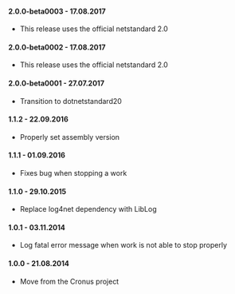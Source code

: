 #### 2.0.0-beta0003 - 17.08.2017
* This release uses the official netstandard 2.0

#### 2.0.0-beta0002 - 17.08.2017
* This release uses the official netstandard 2.0

#### 2.0.0-beta0001 - 27.07.2017
* Transition to dotnetstandard20

#### 1.1.2 - 22.09.2016
* Properly set assembly version

#### 1.1.1 - 01.09.2016
* Fixes bug when stopping a work

#### 1.1.0 - 29.10.2015
* Replace log4net dependency with LibLog

#### 1.0.1 - 03.11.2014
* Log fatal error message when work is not able to stop properly

#### 1.0.0 - 21.08.2014
* Move from the Cronus project
